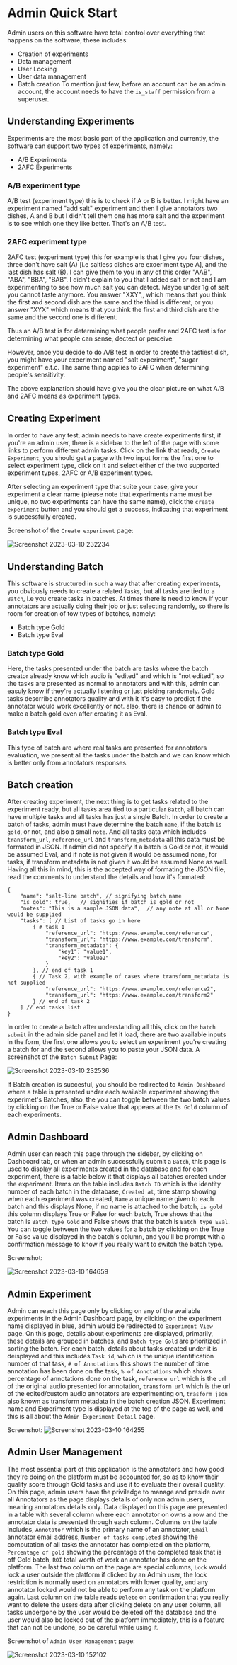 # Admin Quick Start
Admin users on this software have total control over everything that happens on the software, these includes:
- Creation of experiments
- Data management
- User Locking
- User data management
- Batch creation
To mention just few, before an account can be an admin account, the account needs to have the `is_staff` permission from a superuser.

## Understanding Experiments

Experiments are the most basic part of the application and currently, the software can support two types of experiments, namely:
- A/B Experiments
- 2AFC Experiments

### A/B experiment type
A/B test (experiment type) this is to check if A or B is better. I might have an experiment named "add salt" experiment and then I give annotators two dishes, A and B but I didn't tell them one has more salt and the experiment is to see which one they like better. That's an A/B test.

### 2AFC experiment type
2AFC test (experiment type) this for example is that I give you four dishes, three don't have salt (A) [i.e saltless dishes are exoeriment type A], and the last dish has salt (B). I can give them to you in any of this order "AAB", "ABA", "BBA", "BAB". I didn't explain to you that I added salt or not and I am experimenting to see how much salt you can detect. Maybe under 1g of salt you cannot taste anymore. You answer "XXY",, which means that you think the first and second dish are the same and the third is different, or you answer "XYX" which means that you think the first and third dish are the same and the second one is different.

Thus an A/B test is for determining what people prefer and 2AFC test is for determining what people can sense, dectect or perceive.

However, once you decide to do A/B test in order to create the tastiest dish, you might have your experiment named "salt experiment", "sugar experiment" e.t.c. The same thing applies to 2AFC when determining people's sensitivity.

The above explanation should have give you the clear picture on what A/B and 2AFC means as experiment types.

## Creating Experiment

In order to have any test, admin needs to have create experiments first, if you're an admin user, there is a sidebar to the left of the page with some links to perform different admin tasks.
Click on the link that reads, `Create Experiment`, you should get a page with two input forms the first one to select experiment type, click on it and select either of the two supported experiment types, 2AFC or A/B experiment types.

After selecting an experiment type that suite your case, give your experiment a clear name (please note that experiments name must be unique, no two experiments can have the same name), click the `create experiment` button and you should get a success, indicating that experiment is successfully created.

Screenshot of the `Create experiment` page:


![Screenshot 2023-03-10 232234](https://user-images.githubusercontent.com/68183305/224440437-5101eaa3-119c-4a04-a7fe-ace8f0490866.png)


## Understanding Batch
This software is structured in such a way that after creating experiments, you obviously needs to create a related `Tasks`, but all tasks are tied to a `Batch`, i.e you create tasks in batches.
At times there is need to know if your annotators are actually doing their job or just selecting randomly, so there is room for creation of tow types of batches, namely:
- Batch type Gold
- Batch type Eval

### Batch type Gold
Here, the tasks presented under the batch are tasks where the batch creator already know which audio is "edited" and which is "not edited", so the tasks are presented as normal to annotators and with this, admin can easuly know if they're actually listening or just picking randomely.
Gold tasks descrribe annotators quality and with it it's easy to predict if the annotator would work excellently or not. also, there is chance or admin to make a batch gold even after creating it as Eval.

### Batch type Eval
This type of batch are where real tasks are presented for annotators evaluation, we present all the tasks under the batch and we can know which is better only from annotators responses.

## Batch creation
After creating experiment, the next thing is to get tasks related to the experiment ready, but all tasks area tied to a particular `Batch`, all batch can have multiple tasks and all tasks has just a single Batch.
In order to create a batch of tasks, admin must have determine the batch `name`, if the batch `is gold`, or not, and also a small `note`. And all tasks data which includes `transform_url`, `reference_url` and `transform_metadata` all this data must be formated in JSON.
If admin did not specify if a batch is Gold or not, it would be assumed Eval, and if note is not given it would be assumed none, for tasks, if transform metadata is not given it would be assumed None as well.
Having all this in mind, this is the accepted way of formating the JSON file, read the comments to understand the details and how it's formated:

```
{
    "name": "salt-line batch", // signifying batch name
    "is_gold": true,   // signifies if batch is gold or not
    "notes": "This is a sample JSON data",  // any note at all or None would be supplied
    "tasks": [ // List of tasks go in here
        { # task 1
            "reference_url": "https://www.example.com/reference",
            "transform_url": "https://www.example.com/transform",
            "transform_metadata": {
                "key1": "value1",
                "key2": "value2"
            }
        }, // end of task 1
        { // Task 2, with example of cases where transform_metadata is not supplied
            "reference_url": "https://www.example.com/reference2",
            "transform_url": "https://www.example.com/transform2"
        } // end of task 2
    ] // end tasks list
}
```

In order to create a batch after understanding all this, click on the `batch submit` in the admin side panel and let it load, there are two available inputs in the form, the first one allows you to select an experiment you're creating a batch for and the second allows you to paste your JSON data.
A screenshot of the `Batch Submit` Page:

![Screenshot 2023-03-10 232536](https://user-images.githubusercontent.com/68183305/224440548-dd3b57b8-07ab-432a-a1bc-fad5306c2097.png)


If Batch creation is succesful, you should be redirected to `Admin Dashboard` where a table is presented under each available experiment showing the experimet's Batches, also, the you can toggle between the two batch values by clicking on the True or False value that appears at the `Is Gold` column of each experiments.


## Admin Dashboard

Admin user can reach this page through the sidebar, by clicking on Dashboard tab, or when an admin successfully submit a `Batch`, this page is used to display all experiments created in the database and for each experiment, there is a table below it that displays all batches created under the experiment.
Items on the table includes `Batch ID` which is the identity number of each batch in the database, `Created at`, time stamp showing when each experiment was created, `Name` a unique name given to each batch and this displays None, if no name is attached to the batch, `is gold` this column displays True or False for each batch, True shows that the batch is `Batch type Gold` and False shows that the batch is `Batch type Eval`.
You can toggle between the two values for a batch by clicking on the True or False value displayed in the batch's column, and you'll be prompt with a confirmation message to know if you really want to switch the batch type.

Screenshot:

![Screenshot 2023-03-10 164659](https://user-images.githubusercontent.com/68183305/224489418-ebd4b57e-f335-4949-9a97-f1ac0488878d.png)


## Admin Experiment

Admin can reach this page only by clicking on any of the available experiments in the Admin Dashboard page, by clicking on the experiment name displayed in blue, admin would be redirected to `Experiment View` page.
On this page, details about experiments are displayed, primarily, these details are grouped in batches, and `Batch type Gold` are prioritized in sorting the batch.
For each batch, details about tasks created under it is deisplayed and this includes `Task id`, which is the unique identification number of that task, `# of Annotations` this shows the number of time annotation has been done on the task, `% of Annotations` which shows percentage of annotations done on the task, `reference url` which is the url of the original audio presented for annotation, `transform url` which is the url of the edited/custom audio annotators are experimenting on, `trasform json` also known as transform metadata in the batch creation JSON.
Experiment name and Experiment type is displayed at the top of the page as well, and this is all about the `Admin Experiment Detail` page.

Screenshot:
![Screenshot 2023-03-10 164255](https://user-images.githubusercontent.com/68183305/224489370-8a020c9d-c4be-4043-a4ff-e5e7e0dcb6cf.png)


## Admin User Management

The most essential part of this application is the annotators and how good they're doing on the platform must be accounted for, so as to know their quality score through Gold tasks and use it to evaluate their overall quality.
On this page, admin users have the priviledge to manage and preside over all Annotators as the page displays details of only non admin users, meaning annotators details only.
Data displayed on this page are presented in a table with several column where each annotator on owns a row and the annotator data is presented through each column.
Columns on the table includes, `Annotator` which is the primary name of an annotator, `Email` annotator email address, `Number of tasks completed` showing the computation of all tasks the annotator has completed on the platform, `Percentage of gold` showing the percentage of the completed task that is off Gold batch, `ROI` total worth of work an annotator has done on the platform.
The last two column on the page are special  columns, `Lock` would lock a user outside the platform if clicked by an Admin user, the lock restriction is normally used on annotators with lower quality, and any annotator locked would not be able to perform any task on the platform again.
Last column on the table reads `Delete` on confirmation that you really want to delete the users data after clicking delete on any user column, all tasks undergone by the user would be deleted off the database and the user would also be locked out of the platform immediately, this is a feature that can not be undone, so be careful while using it.

Screenshot of `Admin User Management` page:

![Screenshot 2023-03-10 152102](https://user-images.githubusercontent.com/68183305/224490459-d5e0e649-8588-48a0-ba78-acd70ed6cfea.png)
